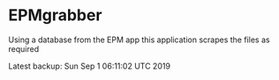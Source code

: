 # EPMgrabber
Using a database from the EPM app this application scrapes the files as required


Latest backup: Sun Sep 1 06:11:02 UTC 2019
